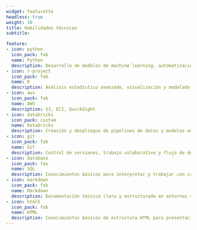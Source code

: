 ```yaml
---
widget: featurette
headless: true
weight: 30
title: Habilidades técnicas
subtitle:

feature:
- icon: python
  icon_pack: fab
  name: Python
  description: Desarrollo de modelos de machine learning, automatización de tareas y análisis de datos
- icon: r-project
  icon_pack: fab
  name: R
  description: Análisis estadístico avanzado, visualización y modelado predictivo
- icon: aws
  icon_pack: fab
  name: AWS
  description: S3, EC2, QuickSight
- icon: databricks
  icon_pack: custom
  name: Databricks
  description: Creación y despliegue de pipelines de datos y modelos en entornos colaborativos
- icon: git
  icon_pack: fab
  name: Git
  description: Control de versiones, trabajo colaborativo y flujo de desarrollo reproducible
- icon: database
  icon_pack: fas
  name: SQL
  description: Conocimientos básicos para interpretar y trabajar con consultas
- icon: markdown
  icon_pack: fab
  name: Markdown
  description: Documentación técnica clara y estructurada en entornos reproducibles
- icon: html5
  icon_pack: fab
  name: HTML
  description: Conocimientos básicos de estructura HTML para presentación de resultados e integración de contenido
---
```

